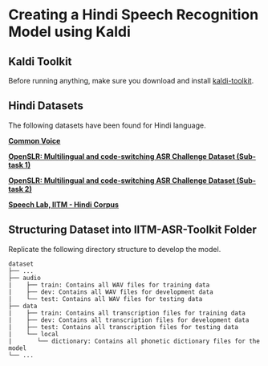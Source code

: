 # Creating a Hindi Speech Recognition Model using Kaldi
<!-- TODO: Description of project -->

## Kaldi Toolkit
Before running anything, make sure you download and install [kaldi-toolkit](https://kaldi-asr.org/doc/install.html).

## Hindi Datasets
The following datasets have been found for Hindi language.

**[Common Voice](https://commonvoice.mozilla.org/en/datasets)**

**[OpenSLR: Multilingual and code-switching ASR Challenge Dataset (Sub-task 1)](http://www.openslr.org/103/)**

**[OpenSLR: Multilingual and code-switching ASR Challenge Dataset (Sub-task 2)](http://www.openslr.org/104/)**

**[Speech Lab, IITM - Hindi Corpus](https://sites.google.com/view/asr-challenge/home)**

## Structuring Dataset into IITM-ASR-Toolkit Folder
Replicate the following directory structure to develop the model.

    dataset
    ├── ...
    ├── audio
    |    ├── train: Contains all WAV files for training data
    |    ├── dev: Contains all WAV files for development data
    |    └── test: Contains all WAV files for testing data
    ├── data
    |    ├── train: Contains all transcription files for training data
    |    ├── dev: Contains all transcription files for development data
    |    ├── test: Contains all transcription files for testing data
    |    └── local
    |       └── dictionary: Contains all phonetic dictionary files for the model
    └── ...
